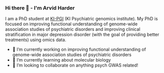 ### Hi there 👋 - I'm Arvid Harder


I am a PhD student at [KI-PGI](https://ki.se/en/meb/ki-psychiatric-genomics-institute) (KI Psychiatric genomics institute). My PhD is focused on improving functional understanding of genome-wide association studies of psychiatric disorders and improving clinical stratification in major depression disorder (with the goal of providing better treatments) using omics data.

- 🔭 I’m currently working on improving functional understanding of genome-wide association studies of psychiatric disorders
- 🌱 I’m currently learning about molecular biology
- 👯 I’m looking to collaborate on anything psych GWAS related!
